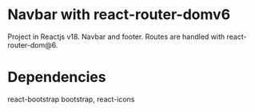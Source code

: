 # Navbar with react-router-domv6
Project in Reactjs v18. Navbar and footer. Routes are handled with react-router-dom@6.
# Dependencies
react-bootstrap bootstrap, react-icons
